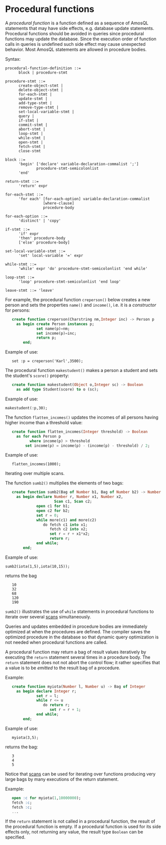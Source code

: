 # Procedural functions


A *procedural function* is a function defined as a sequence of AmosQL
statements that may have side effects, e.g. database update
statements. Procedural functions should be avoided in queries since
procedural functions may update the database. Since the execution
order of function calls in queries is undefined such side effect may
cause unexpected behavior. Most AmosQL statements are allowed in
procedure bodies.

Syntax:

```
procedural-function-definition ::=
      block | procedure-stmt

procedure-stmt ::=
      create-object-stmt |
      delete-object-stmt |
      for-each-stmt |
      update-stmt |
      add-type-stmt |
      remove-type-stmt |
      set-local-variable-stmt |
      query |
      if-stmt |
      commit-stmt |
      abort-stmt |
      loop-stmt |
      while-stmt |
      open-stmt |
      fetch-stmt |
      close-stmt

block ::=  
      'begin' ['declare' variable-declaration-commalist ';']
              procedure-stmt-semicolonlist
      'end'        

return-stmt ::=
      'return' expr

for-each-stmt ::=
      'for each' [for-each-option] variable-declaration-commalist
                 [where-clause] 
                 procedure-body

for-each-option ::= 
      'distinct' | 'copy'

if-stmt ::=
      'if' expr
      'then' procedure-body
      ['else' procedure-body]

set-local-variable-stmt ::=
      'set' local-variable '=' expr

while-stmt ::=
      'while' expr 'do' procedure-stmt-semicolonlist 'end while'

loop-stmt ::=
      'loop' procedure-stmt-semicolonlist 'end loop'

leave-stmt ::= 'leave'
```

For example, the procedural function `creperson()` below creates a new
person and sets the properties `name()` and `income()`, i.e. it is a
*constructor* for persons:

```sql
   create function creperson(Charstring nm,Integer inc) -> Person p
     as begin create Person instances p;
              set name(p)=nm;
              set income(p)=inc;
              return p;
        end;
```
Example of use:
```
   set :p = creperson('Karl',3500);
```

The procedural function `makestudent()` makes a person a student and
sets the student's `score()` property:

```sql
   create function makestudent(Object o,Integer sc) -> Boolean
     as add type Student(score) to o (sc);
```
Example of use:
```
makestudent(:p,30);
```

The function `flatten_incomes()` updates the incomes of all persons having higher income than a threshold value:

```sql
   create function flatten_incomes(Integer threshold) -> Boolean
     as for each Person p
           where income(p) > threshold
         set income(p) = income(p) - (income(p) - threshold) / 2;
```
Example of use:
```
   flatten_incomes(1000);
```
<a name="multiple-scan">Iterating over multiple scans.

The function `sumb2()` multiplies the elements of two bags:
```sql
   create function sumb2(Bag of Number b1, Bag of Number b2) -> Number
     as begin declare Number r, Number x1, Number x2,
                      Scan c1, Scan c2;
              open c1 for b1;
              open c2 for b2;
              set r = 0;
              while more(c1) and more(c2)
                 do fetch c1 into x1;
                    fetch c2 into x2;
                    set r = r + x1*x2;
                    return r;
              end while;
        end;
```
Example of use:
```
sumb2(iota(1,5),iota(10,15));
```
returns the bag
```
   10
   32
   68
   120
   190
```
`sumb2()` illustrates the use of `while` statements in
procedural functions to iterate over several [scans](../amosql/scans.md)
simultaneously.

Queries and updates embedded in procedure bodies are immediately
optimized at when the procedures are defined. The compiler saves the
optimized procedure in the database so that dynamic query optimization
is not needed when procedural functions are called.

A procedural function may return a bag of result values iteratively by
executing the `return` statement several times in a procedure
body. The `return` statement does not not abort the control flow;
it rather specifies that a value is to be *emitted* to the result bag of a
procedure.

Example:

```sql
   create function myiota(Number l, Number u) -> Bag of Integer
     as begin declare Integer r;
              set r = l;
              while r <= u
                 do return r;
                    set r = r + 1;
              end while;
        end;
```
Example of use:
```
   myiota(3,5);
```
returns the bag:
```
   3
   4
   5
```

Notice that [scans](../amosql/scans.md) can be used for iterating over functions
producing very large bags by many executions of the return
statement. 

Example:
```sql
   open :c for myiota(1,10000000);
   fetch :c;
   fetch :c;
   ...
```

If the `return` statement is not called in a procedural function, the
result of the procedural function is empty. If a procedural function
is used for its side effects only, not returning any value, the result
type `Boolean` can be specified.
